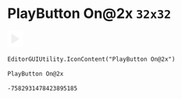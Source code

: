 # PlayButton On@2x `32x32`
<img src="/img/PlayButton%20On@2x.png" width=32 height=32>

``` CSharp
EditorGUIUtility.IconContent("PlayButton On@2x")
```
```
PlayButton On@2x
```
```
-7582931478423895185
```
